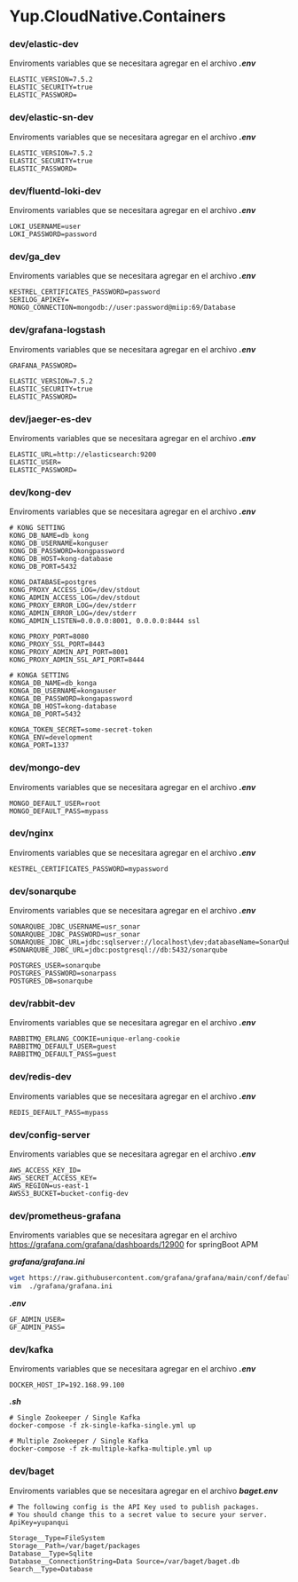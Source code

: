 # Yup.CloudNative.Containers


### dev/elastic-dev
Enviroments variables que se necesitara agregar en el archivo
***.env***
```
ELASTIC_VERSION=7.5.2
ELASTIC_SECURITY=true
ELASTIC_PASSWORD=
```

### dev/elastic-sn-dev
Enviroments variables que se necesitara agregar en el archivo
***.env***
```
ELASTIC_VERSION=7.5.2
ELASTIC_SECURITY=true
ELASTIC_PASSWORD=
```

### dev/fluentd-loki-dev
Enviroments variables que se necesitara agregar en el archivo
***.env***
```
LOKI_USERNAME=user
LOKI_PASSWORD=password
```

### dev/ga_dev
Enviroments variables que se necesitara agregar en el archivo
***.env***
```
KESTREL_CERTIFICATES_PASSWORD=password
SERILOG_APIKEY=
MONGO_CONNECTION=mongodb://user:password@miip:69/Database
```

### dev/grafana-logstash
Enviroments variables que se necesitara agregar en el archivo
***.env***
```
GRAFANA_PASSWORD=

ELASTIC_VERSION=7.5.2
ELASTIC_SECURITY=true
ELASTIC_PASSWORD=
```

### dev/jaeger-es-dev
Enviroments variables que se necesitara agregar en el archivo
***.env***
```
ELASTIC_URL=http://elasticsearch:9200
ELASTIC_USER=
ELASTIC_PASSWORD=
```

### dev/kong-dev
Enviroments variables que se necesitara agregar en el archivo
***.env***
```
# KONG SETTING
KONG_DB_NAME=db_kong
KONG_DB_USERNAME=konguser
KONG_DB_PASSWORD=kongpassword
KONG_DB_HOST=kong-database
KONG_DB_PORT=5432

KONG_DATABASE=postgres
KONG_PROXY_ACCESS_LOG=/dev/stdout
KONG_ADMIN_ACCESS_LOG=/dev/stdout
KONG_PROXY_ERROR_LOG=/dev/stderr
KONG_ADMIN_ERROR_LOG=/dev/stderr
KONG_ADMIN_LISTEN=0.0.0.0:8001, 0.0.0.0:8444 ssl

KONG_PROXY_PORT=8080
KONG_PROXY_SSL_PORT=8443
KONG_PROXY_ADMIN_API_PORT=8001
KONG_PROXY_ADMIN_SSL_API_PORT=8444

# KONGA SETTING
KONGA_DB_NAME=db_konga
KONGA_DB_USERNAME=kongauser
KONGA_DB_PASSWORD=kongapassword
KONGA_DB_HOST=kong-database
KONGA_DB_PORT=5432

KONGA_TOKEN_SECRET=some-secret-token
KONGA_ENV=development
KONGA_PORT=1337
```

### dev/mongo-dev
Enviroments variables que se necesitara agregar en el archivo
***.env***
```
MONGO_DEFAULT_USER=root
MONGO_DEFAULT_PASS=mypass
```

### dev/nginx
Enviroments variables que se necesitara agregar en el archivo
***.env***
```
KESTREL_CERTIFICATES_PASSWORD=mypassword
```

### dev/sonarqube
Enviroments variables que se necesitara agregar en el archivo
***.env***
```
SONARQUBE_JDBC_USERNAME=usr_sonar
SONARQUBE_JDBC_PASSWORD=usr_sonar
SONARQUBE_JDBC_URL=jdbc:sqlserver://localhost\dev;databaseName=SonarQube
#SONARQUBE_JDBC_URL=jdbc:postgresql://db:5432/sonarqube

POSTGRES_USER=sonarqube
POSTGRES_PASSWORD=sonarpass
POSTGRES_DB=sonarqube
```

### dev/rabbit-dev
Enviroments variables que se necesitara agregar en el archivo
***.env***
```
RABBITMQ_ERLANG_COOKIE=unique-erlang-cookie
RABBITMQ_DEFAULT_USER=guest
RABBITMQ_DEFAULT_PASS=guest
```

### dev/redis-dev
Enviroments variables que se necesitara agregar en el archivo
***.env***
```
REDIS_DEFAULT_PASS=mypass
```

### dev/config-server
Enviroments variables que se necesitara agregar en el archivo
***.env***
```
AWS_ACCESS_KEY_ID=
AWS_SECRET_ACCESS_KEY=
AWS_REGION=us-east-1
AWSS3_BUCKET=bucket-config-dev
```

### dev/prometheus-grafana
Enviroments variables que se necesitara agregar en el archivo
https://grafana.com/grafana/dashboards/12900 for springBoot APM

***grafana/grafana.ini***
```bash
wget https://raw.githubusercontent.com/grafana/grafana/main/conf/defaults.ini -O ./grafana/grafana.ini
vim  ./grafana/grafana.ini
```
***.env***
```
GF_ADMIN_USER=
GF_ADMIN_PASS=
```

### dev/kafka
Enviroments variables que se necesitara agregar en el archivo
***.env***
```
DOCKER_HOST_IP=192.168.99.100
```
***.sh***
```
# Single Zookeeper / Single Kafka
docker-compose -f zk-single-kafka-single.yml up

# Multiple Zookeeper / Single Kafka
docker-compose -f zk-multiple-kafka-multiple.yml up
```

### dev/baget
Enviroments variables que se necesitara agregar en el archivo
***baget.env***
```
# The following config is the API Key used to publish packages.
# You should change this to a secret value to secure your server.
ApiKey=yupanqui

Storage__Type=FileSystem
Storage__Path=/var/baget/packages
Database__Type=Sqlite
Database__ConnectionString=Data Source=/var/baget/baget.db
Search__Type=Database
```